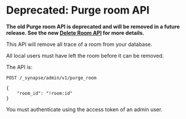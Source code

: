 Deprecated: Purge room API
==========================

**The old Purge room API is deprecated and will be removed in a future release.
See the new [Delete Room API](rooms.md#delete-room-api) for more details.**

This API will remove all trace of a room from your database.

All local users must have left the room before it can be removed.

The API is:

```
POST /_synapse/admin/v1/purge_room

{
    "room_id": "!room:id"
}
```

You must authenticate using the access token of an admin user.
